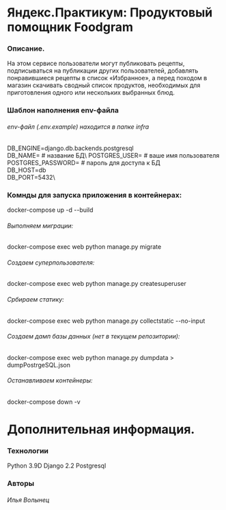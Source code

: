 # Яндекс.Практикум: Продуктовый помощник Foodgram

### Описание.
На этом сервисе пользователи могут публиковать рецепты, подписываться на публикации других пользователей, добавлять понравившиеся рецепты в список «Избранное», а перед походом в магазин скачивать сводный список продуктов, необходимых для приготовления одного или нескольких выбранных блюд.

### Шаблон наполнения env-файла
###### env-файл (.env.example) находится в папке infra
DB_ENGINE=django.db.backends.postgresql\
DB_NAME= # название БД\ 
POSTGRES_USER= # ваше имя пользователя\
POSTGRES_PASSWORD= # пароль для доступа к БД\
DB_HOST=db\
DB_PORT=5432\

### Комнды для запуска приложения в контейнерах:
docker-compose up -d --build

###### Выполняем миграции:
docker-compose exec web python manage.py migrate

###### Создаем суперпользователя:
docker-compose exec web python manage.py createsuperuser

###### Србираем статику:
docker-compose exec web python manage.py collectstatic --no-input

###### Создаем дамп базы данных (нет в текущем репозитории):
docker-compose exec web python manage.py dumpdata > dumpPostrgeSQL.json

###### Останавливаем контейнеры:
docker-compose down -v

# Дополнительная информация.

### Технологии
Python 3.9D
Django 2.2
Postgresql

### Авторы
###### Илья Волынец
